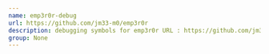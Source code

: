 ```yaml
---
name: emp3r0r-debug
url: https://github.com/jm33-m0/emp3r0r
description: debugging symbols for emp3r0r URL : https://github.com/jm33-m0/emp3r0r Groups : None
group: None
---
```


